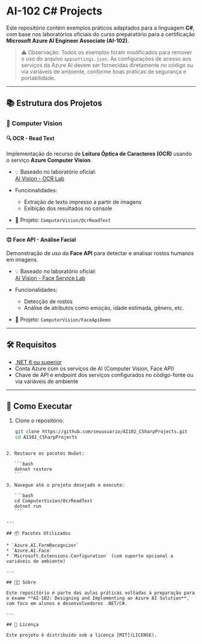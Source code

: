 # AI-102 C# Projects

Este repositório contém exemplos práticos adaptados para a linguagem **C#**, com base nos laboratórios oficiais do curso preparatório para a certificação **Microsoft Azure AI Engineer Associate (AI-102)**.

> ⚠️ Observação: Todos os exemplos foram modificados para remover o uso do arquivo `appsettings.json`. As configurações de acesso aos serviços da Azure AI devem ser fornecidas diretamente no código ou via variáveis de ambiente, conforme boas práticas de segurança e portabilidade.

---

## 📚 Estrutura dos Projetos

### 🧠 Computer Vision

#### 🔍 OCR - Read Text

Implementação do recurso de **Leitura Óptica de Caracteres (OCR)** usando o serviço **Azure Computer Vision**.

- 💡 Baseado no laboratório oficial:  
  [AI Vision - OCR Lab](https://microsoftlearning.github.io/mslearn-ai-vision/Instructions/Labs/02-ocr.html)

- Funcionalidades:
  - Extração de texto impresso a partir de imagens
  - Exibição dos resultados no console

- 📁 Projeto: `ComputerVision/OcrReadText`

---

#### 😊 Face API - Análise Facial

Demonstração de uso da **Face API** para detectar e analisar rostos humanos em imagens.

- 💡 Baseado no laboratório oficial:  
  [AI Vision - Face Service Lab](https://microsoftlearning.github.io/mslearn-ai-vision/Instructions/Labs/03-face-service.html)

- Funcionalidades:
  - Detecção de rostos
  - Análise de atributos como emoção, idade estimada, gênero, etc.

- 📁 Projeto: `ComputerVision/FaceApiDemo`

---

## 🛠️ Requisitos

- [.NET 6 ou superior](https://dotnet.microsoft.com/)
- Conta Azure com os serviços de AI (Computer Vision, Face API)
- Chave de API e endpoint dos serviços configurados no código-fonte ou via variáveis de ambiente

---

## 🚀 Como Executar

1. Clone o repositório:
   ```bash
   git clone https://github.com/seuusuario/AI102_CSharpProjects.git
   cd AI102_CSharpProjects
````

2. Restaure os pacotes NuGet:

   ```bash
   dotnet restore
   ```

3. Navegue até o projeto desejado e execute:

   ```bash
   cd ComputerVision/OcrReadText
   dotnet run
   ```

---

## 📦 Pacotes Utilizados

* `Azure.AI.FormRecognizer`
* `Azure.AI.Face`
* `Microsoft.Extensions.Configuration` (com suporte opcional a variáveis de ambiente)

---

## 🧑‍🏫 Sobre

Este repositório é parte das aulas práticas voltadas à preparação para o exame **AI-102: Designing and Implementing an Azure AI Solution**, com foco em alunos e desenvolvedores .NET/C#.

---

## 📄 Licença

Este projeto é distribuído sob a licença [MIT](LICENSE).
